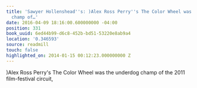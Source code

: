 ```yaml
---
title: 'Sawyer Hollenshead''s: )Alex Ross Perry''s The Color Wheel was the underdog
  champ of…'
date: 2016-04-09 18:16:00.600000000 -04:00
position: 331
book_uuid: 6ed44b99-d6c8-452b-bd51-53220e8ab9a4
location: '0.346593'
source: readmill
touch: false
highlighted_on: 2014-01-15 00:12:23.000000000 Z
---
```


)Alex Ross Perry's The Color Wheel was the underdog champ of the 2011 film-festival circuit,